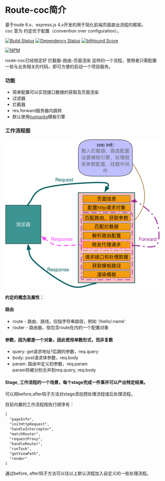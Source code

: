 # Route-coc简介

基于node 6.x、express.js 4.x开发的用于简化前端页面直出流程的框架。<br/>
coc 意为 约定优于配置（convention over configuration）。

[![Build Status](https://travis-ci.org/tofishes/route-coc.svg?branch=master)](http://travis-ci.org/tofishes/route-coc)
[![Dependency Status](https://gemnasium.com/tofishes/route-coc.svg)](https://gemnasium.com/tofishes/route-coc)
[![bitHound Score](https://www.bithound.io/github/tofishes/route-coc/badges/score.svg)](https://www.bithound.io/github/tofishes/route-coc)

[![NPM](https://nodei.co/npm/route-coc.png?downloads=true&stars=true)](https://nodei.co/npm/route-coc/)

route-coc已经规定好 拦截器-路由-页面渲染 这样的一个流程，使用者只需配置一些与业务相关的代码，即可方便的启动一个项目服务。

### 功能
* 简单配置可以实现接口数据的获取及页面渲染
* 过滤器
* 拦截器
* res.forward服务器内跳转
* 默认使用[nunjucks](https://mozilla.github.io/nunjucks/)模板引擎

### 工作流程图

![route-coc-flow](route-coc-flow.png)

**约定的概念及属性：**

#### 路由
* route - 路由、路线，仅指字符串路径，例如 '/hello/:name'
* router - 路由器，指包含route在内的一个配置对象

#### 参数，因为都是一个对象，因此使用单数形式，而非复数
* query: get请求地址?后跟的参数，req.query
* body: post请求体参数，req.body
* param: 路由中定义的参数，req.param <br>
  param将被分别合并到req.query, req.body
  
#### Stage, 工作流程的一个场景，每个stage完成一件事并可以产出特定结果。

可以用before,after钩子方法对stage添加预处理流程或后处理流程。

目前内置的工作流程按执行顺序有：

```
[
  "pageInfo",
  "initHttpRequest",
  "handleInterceptor",
  "matchRouter",
  "requestProxy",
  "handleRouter",
  "runTask",
  "getViewPath",
  "render"
]
```

通过before, after钩子方法可以往以上默认流程加入自定义的一些处理流程。

